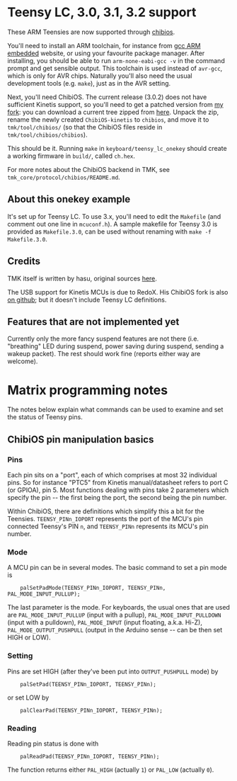 # Teensy LC, 3.0, 3.1, 3.2 support

These ARM Teensies are now supported through [chibios](http://chibios.org).

You'll need to install an ARM toolchain, for instance from [gcc ARM embedded](https://launchpad.net/gcc-arm-embedded) website, or using your favourite package manager. After installing, you should be able to run `arm-none-eabi-gcc -v` in the command prompt and get sensible output. This toolchain is used instead of `avr-gcc`, which is only for AVR chips. Naturally you'll also need the usual development tools (e.g. `make`), just as in the AVR setting.

Next, you'll need ChibiOS. The current release (3.0.2) does not have sufficient Kinetis support, so you'll need to get a patched version from [my fork](https://github.com/flabbergast/ChibiOS/tree/kinetis): you can download a current tree zipped from [here](https://github.com/flabbergast/ChibiOS/archive/kinetis.zip). Unpack the zip, rename the newly created `ChibiOS-kinetis` to `chibios`, and move it to `tmk/tool/chibios/` (so that the ChibiOS files reside in `tmk/tool/chibios/chibios`).

This should be it. Running `make` in `keyboard/teensy_lc_onekey` should create a working firmware in `build/`, called `ch.hex`.

For more notes about the ChibiOS backend in TMK, see `tmk_core/protocol/chibios/README.md`.

## About this onekey example

It's set up for Teensy LC. To use 3.x, you'll need to edit the `Makefile` (and comment out one line in `mcuconf.h`). A sample makefile for Teensy 3.0 is provided as `Makefile.3.0`, can be used without renaming with `make -f Makefile.3.0`.

## Credits

TMK itself is written by hasu, original sources [here](https://github.com/tmk/tmk_keyboard).

The USB support for Kinetis MCUs is due to RedoX. His ChibiOS fork is also [on github](https://github.com/RedoXyde/ChibiOS); but it doesn't include Teensy LC definitions.

## Features that are not implemented yet

Currently only the more fancy suspend features are not there (i.e. "breathing" LED during suspend, power saving during suspend, sending a wakeup packet). The rest should work fine (reports either way are welcome).

# Matrix programming notes

The notes below explain what commands can be used to examine and set the status of Teensy pins.

## ChibiOS pin manipulation basics

### Pins

Each pin sits on a "port", each of which comprises at most 32 individual pins.
So for instance "PTC5" from Kinetis manual/datasheet refers to port C (or GPIOA), pin 5. Most functions dealing with pins take 2 parameters which specify the pin -- the first being the port, the second being the pin number.

Within ChibiOS, there are definitions which simplify this a bit for the Teensies. `TEENSY_PINn_IOPORT` represents the port of the MCU's pin connected Teensy's PIN `n`, and `TEENSY_PINn` represents its MCU's pin number.

### Mode

A MCU pin can be in several modes. The basic command to set a pin mode is

        palSetPadMode(TEENSY_PINn_IOPORT, TEENSY_PINn, PAL_MODE_INPUT_PULLUP);

The last parameter is the mode. For keyboards, the usual ones that are used are `PAL_MODE_INPUT_PULLUP` (input with a pullup), `PAL_MODE_INPUT_PULLDOWN` (input with a pulldown), `PAL_MODE_INPUT` (input floating, a.k.a. Hi-Z), `PAL_MODE_OUTPUT_PUSHPULL` (output in the Arduino sense -- can be then set HIGH or LOW).

### Setting

Pins are set HIGH (after they've been put into `OUTPUT_PUSHPULL` mode) by

        palSetPad(TEENSY_PINn_IOPORT, TEENSY_PINn);

or set LOW by

        palClearPad(TEENSY_PINn_IOPORT, TEENSY_PINn);

### Reading

Reading pin status is done with

        palReadPad(TEENSY_PINn_IOPORT, TEENSY_PINn);

The function returns either `PAL_HIGH` (actually `1`) or `PAL_LOW` (actually `0`).

